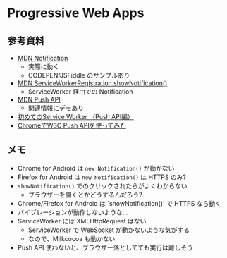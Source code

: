 # Progressive Web Apps

## 参考資料
* [MDN Notification](https://developer.mozilla.org/ja/docs/Web/API/notification)
  - 実際に動く
  - CODEPEN/JSFiddle のサンプルあり
* [MDN ServiceWorkerRegistration.showNotification()](https://developer.mozilla.org/ja/docs/Web/API/ServiceWorkerRegistration/showNotification)
  - ServiceWorker 経由での Notification
* [MDN Push API](https://developer.mozilla.org/ja/docs/Web/API/Push_API)
  - 関連情報にデモあり
* [初めてのService Worker （Push API編）](http://qiita.com/k-taro/items/26dc55281d414babd495)
* [ChromeでW3C Push APIを使ってみた](http://qiita.com/tomoyukilabs/items/8fffb4280c1914b6aa3d)


## メモ
* Chrome for Android は `new Notification()` が動かない
* Firefox for Android は `new Notification()` は HTTPS のみ?
* `showNotification()` でのクリックされたらがよくわからない
  - ブラウザーを開くとかどうするんだろう?
* Chrome/Firefox for Android は `showNotification()' で HTTPS なら動く
* バイブレーションが動作しないような...
* ServiceWorker には XMLHttpRequest はない
  - ServiceWorker で WebSocket が動かないような気がする
  - なので、Milkcocoa も動かない
* Push API 使わないと、ブラウザー落としてても実行は難しそう
